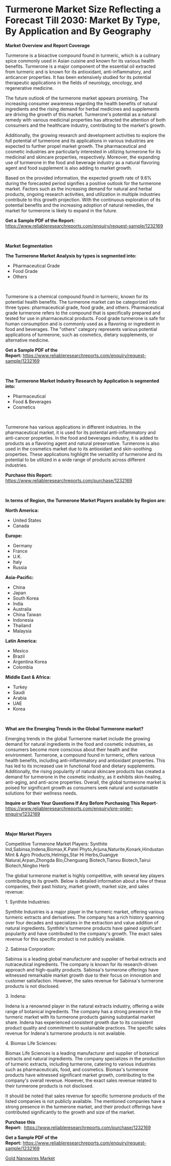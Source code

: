 <p><h1>Turmerone Market Size Reflecting a Forecast Till 2030: Market By Type, By Application and By Geography</h1></p><p><strong>Market Overview and Report Coverage</strong></p>
<p><p>Turmerone is a bioactive compound found in turmeric, which is a culinary spice commonly used in Asian cuisine and known for its various health benefits. Turmerone is a major component of the essential oil extracted from turmeric and is known for its antioxidant, anti-inflammatory, and anticancer properties. It has been extensively studied for its potential therapeutic applications in the fields of neurology, oncology, and regenerative medicine.</p><p>The future outlook of the turmerone market appears promising. The increasing consumer awareness regarding the health benefits of natural ingredients and the rising demand for herbal medicines and supplements are driving the growth of this market. Turmerone's potential as a natural remedy with various medicinal properties has attracted the attention of both consumers and the healthcare industry, contributing to the market's growth.</p><p>Additionally, the growing research and development activities to explore the full potential of turmerone and its applications in various industries are expected to further propel market growth. The pharmaceutical and cosmetic industries are particularly interested in utilizing turmerone for its medicinal and skincare properties, respectively. Moreover, the expanding use of turmerone in the food and beverage industry as a natural flavoring agent and food supplement is also adding to market growth.</p><p>Based on the provided information, the expected growth rate of 9.6% during the forecasted period signifies a positive outlook for the turmerone market. Factors such as the increasing demand for natural and herbal products, ongoing research activities, and utilization in multiple industries contribute to this growth projection. With the continuous exploration of its potential benefits and the increasing adoption of natural remedies, the market for turmerone is likely to expand in the future.</p></p>
<p><strong>Get a Sample PDF of the Report:</strong> <a href="https://www.reliableresearchreports.com/enquiry/request-sample/1232169">https://www.reliableresearchreports.com/enquiry/request-sample/1232169</a></p>
<p>&nbsp;</p>
<p><strong>Market Segmentation</strong></p>
<p><strong>The Turmerone Market Analysis by types is segmented into:</strong></p>
<p><ul><li>Pharmaceutical Grade</li><li>Food Grade</li><li>Others</li></ul></p>
<p>&nbsp;</p>
<p><p>Turmerone is a chemical compound found in turmeric, known for its potential health benefits. The turmerone market can be categorized into three types: pharmaceutical grade, food grade, and others. Pharmaceutical grade turmerone refers to the compound that is specifically prepared and tested for use in pharmaceutical products. Food grade turmerone is safe for human consumption and is commonly used as a flavoring or ingredient in food and beverages. The "others" category represents various potential applications of turmerone, such as cosmetics, dietary supplements, or alternative medicine.</p></p>
<p><strong>Get a Sample PDF of the Report:</strong>&nbsp;<a href="https://www.reliableresearchreports.com/enquiry/request-sample/1232169">https://www.reliableresearchreports.com/enquiry/request-sample/1232169</a></p>
<p>&nbsp;</p>
<p><strong>The Turmerone Market Industry Research by Application is segmented into:</strong></p>
<p><ul><li>Pharmaceutical</li><li>Food & Beverages</li><li>Cosmetics</li></ul></p>
<p>&nbsp;</p>
<p><p>Turmerone has various applications in different industries. In the pharmaceutical market, it is used for its potential anti-inflammatory and anti-cancer properties. In the food and beverages industry, it is added to products as a flavoring agent and natural preservative. Turmerone is also used in the cosmetics market due to its antioxidant and skin-soothing properties. These applications highlight the versatility of turmerone and its potential to be utilized in a wide range of products across different industries.</p></p>
<p><strong>Purchase this Report:</strong>&nbsp; <a href="https://www.reliableresearchreports.com/purchase/1232169">https://www.reliableresearchreports.com/purchase/1232169</a></p>
<p>&nbsp;</p>
<p><strong>In terms of Region, the Turmerone Market Players available by Region are:</strong></p>
<p>
    <p> <strong> North America: </strong>
        <ul>
            <li>United States</li>
            <li>Canada</li>
        </ul>
        </p> 
    <p> <strong> Europe: </strong>
        <ul>
            <li>Germany</li>
            <li>France</li>
            <li>U.K.</li>
            <li>Italy</li>
            <li>Russia</li>
        </ul>
        </p> 
    <p> <strong> Asia-Pacific: </strong>
        <ul>
            <li>China</li>
            <li>Japan</li>
            <li>South Korea</li>
            <li>India</li>
            <li>Australia</li>
            <li>China Taiwan</li>
            <li>Indonesia</li>
            <li>Thailand</li>
            <li>Malaysia</li>
        </ul>
        </p> 
    <p> <strong> Latin America: </strong>
        <ul>
            <li>Mexico</li>
            <li>Brazil</li>
            <li>Argentina Korea</li>
            <li>Colombia</li>
        </ul>
        </p> 
    <p> <strong> Middle East & Africa: </strong>
        <ul>
            <li>Turkey</li>
            <li>Saudi</li>
            <li>Arabia</li>
            <li>UAE</li>
            <li>Korea</li>
        </ul>
    </p>
    </p>
<p>&nbsp;</p>
<p><strong>What are the Emerging Trends in the Global Turmerone market?</strong></p>
<p><p>Emerging trends in the global Turmerone market include the growing demand for natural ingredients in the food and cosmetic industries, as consumers become more conscious about their health and the environment. Turmerone, a compound found in turmeric, offers various health benefits, including anti-inflammatory and antioxidant properties. This has led to its increased use in functional food and dietary supplements. Additionally, the rising popularity of natural skincare products has created a demand for turmerone in the cosmetic industry, as it exhibits skin-healing, anti-aging, and anti-acne properties. Overall, the global turmerone market is poised for significant growth as consumers seek natural and sustainable solutions for their wellness needs.</p></p>
<p><strong>Inquire or Share Your Questions If Any Before Purchasing This Report</strong>- <a href="https://www.reliableresearchreports.com/enquiry/pre-order-enquiry/1232169">https://www.reliableresearchreports.com/enquiry/pre-order-enquiry/1232169</a></p>
<p>&nbsp;</p>
<p><strong>Major Market Players</strong></p>
<p><p>Competitive Turmerone Market Players: Synthite Ind,Sabinsa,Indena,Biomax,K.Patel Phyto,Arjuna,Naturite,Konark,Hindustan Mint & Agro Products,Helmigs,Star Hi Herbs,Guangye Natural,Arpan,Zhongda Bio,Chenguang Biotech,Tianxu Biotech,Tairui Biotech,Ningbo Herb</p><p>The global turmerone market is highly competitive, with several key players contributing to its growth. Below is detailed information about a few of these companies, their past history, market growth, market size, and sales revenue:</p><p>1. Synthite Industries:</p><p>Synthite Industries is a major player in the turmeric market, offering various turmeric extracts and derivatives. The company has a rich history spanning over four decades and specializes in the extraction and value addition of natural ingredients. Synthite's turmerone products have gained significant popularity and have contributed to the company's growth. The exact sales revenue for this specific product is not publicly available.</p><p>2. Sabinsa Corporation:</p><p>Sabinsa is a leading global manufacturer and supplier of herbal extracts and nutraceutical ingredients. The company is known for its research-driven approach and high-quality products. Sabinsa's turmerone offerings have witnessed remarkable market growth due to their focus on innovation and customer satisfaction. However, the sales revenue for Sabinsa's turmerone products is not disclosed.</p><p>3. Indena:</p><p>Indena is a renowned player in the natural extracts industry, offering a wide range of botanical ingredients. The company has a strong presence in the turmeric market with its turmerone products gaining substantial market share. Indena has experienced consistent growth due to its consistent product quality and commitment to sustainable practices. The specific sales revenue for Indena's turmerone products is not available.</p><p>4. Biomax Life Sciences:</p><p>Biomax Life Sciences is a leading manufacturer and supplier of botanical extracts and natural ingredients. The company specializes in the production of turmeric extracts, including turmerone, catering to various industries such as pharmaceuticals, food, and cosmetics. Biomax's turmerone products have witnessed significant market growth, contributing to the company's overall revenue. However, the exact sales revenue related to their turmerone products is not disclosed.</p><p>It should be noted that sales revenue for specific turmerone products of the listed companies is not publicly available. The mentioned companies have a strong presence in the turmerone market, and their product offerings have contributed significantly to the growth and size of the market.</p></p>
<p><strong>Purchase this Report:</strong>&nbsp;&nbsp;<a href="https://www.reliableresearchreports.com/purchase/1232169">https://www.reliableresearchreports.com/purchase/1232169</a></p>
<p></p>
<p><strong>Get a Sample PDF of the Report:</strong>&nbsp;<a href="https://www.reliableresearchreports.com/enquiry/request-sample/1232169">https://www.reliableresearchreports.com/enquiry/request-sample/1232169</a></p>
<p><p><a href="https://github.com/JameTravis/Market-Research-Report-List-2/blob/main/gold-nanowires-market.md">Gold Nanowires Market</a></p></p>